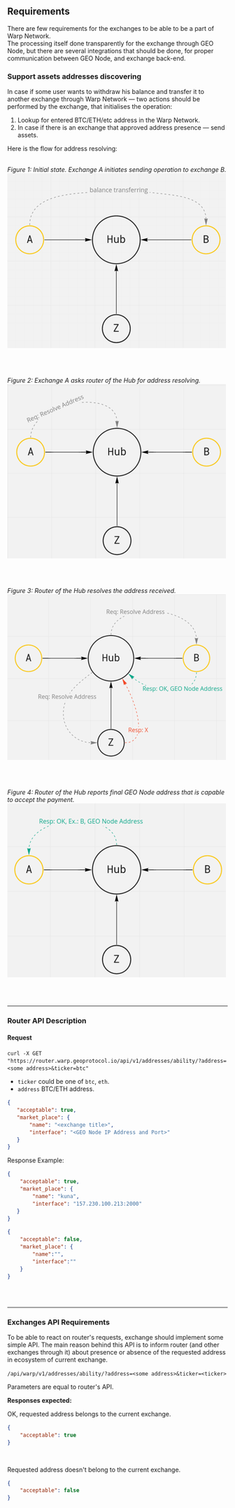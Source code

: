 

## Requirements
There are few requirements for the exchanges to be able to be a part of Warp Network. <br/>
The processing itself done transparently for the exchange through GEO Node, 
but there are several integrations that should be done, for proper communication between GEO Node, 
and exchange back-end. 

### Support assets addresses discovering
In case if some user wants to withdraw his balance 
and transfer it to another exchange through Warp Network — 
two actions should be performed by the exchange, that initialises the operation:

1. Lookup for entered BTC/ETH/etc address in the Warp Network.
1. In case if there is an exchange that approved address presence — send assets.  

Here is the flow for address resolving:
<br/>
<br/>

_Figure 1: Initial state. Exchange A initiates sending operation to exchange B._ <br/>
![image](https://github.com/warp-network/Documentation/blob/master/content/integration/img/1.png?raw=true)

<br/>
<br/>

_Figure 2: Exchange A asks router of the Hub for address resolving._ <br/>
![image](https://github.com/warp-network/Documentation/blob/master/content/integration/img/2.png?raw=true)

<br/>
<br/>

_Figure 3: Router of the Hub resolves the address received._ <br/>
![image](https://github.com/warp-network/Documentation/blob/master/content/integration/img/3.png?raw=true)

<br/>
<br/>

_Figure 4: Router of the Hub reports final GEO Node address that is capable to accept the payment._ <br/>
![image](https://github.com/warp-network/Documentation/blob/master/content/integration/img/4.png?raw=true)

<br/>
<br/>

<hr>

### Router API Description
#### Request
`curl -X GET "https://router.warp.geoprotocol.io/api/v1/addresses/ability/?address=<some address>&ticker=btc"`

* `ticker` could be one of `btc`, `eth`.
* `address` BTC/ETH address. 

```json
{
   "acceptable": true,
   "market_place": {
       "name": "<exchange title>",
       "interface": "<GEO Node IP Address and Port>"
   }
}
```

Response Example:
```json
{
    "acceptable": true,
    "market_place": {
        "name": "kuna",
        "interface": "157.230.100.213:2000"
   }
}
```

```json
{
    "acceptable": false,
    "market_place": {
        "name":"",
        "interface":""
    }
}
```

<br/>
<br/>

<hr>

### Exchanges API Requirements
To be able to react on router's requests, exchange should implement some simple API.
The main reason behind this API is to inform router (and other exchanges through it) 
about presence or absence of the requested address in ecosystem of current exchange.

`/api/warp/v1/addresses/ability/?address=<some address>&ticker=<ticker>`

Parameters are equal to router's API.

**Responses expected:**

OK, requested address belongs to the current exchange. 
```json
{
    "acceptable": true
}
``` 

<br/>

Requested address doesn't belong to the current exchange.
```json
{
    "acceptable": false
}
``` 